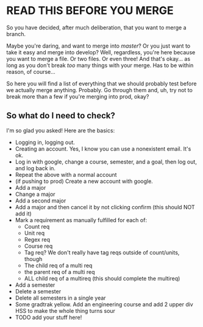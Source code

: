# READ THIS BEFORE YOU MERGE
So you have decided, after much deliberation, that you want to merge a branch. 

Maybe you're daring, and want to merge into _*master*_? Or you just want to 
take it easy and merge into develop? Well, regardless, you're here because you 
want to merge a file. Or two files. Or even three! And that's okay... as long
as you don't break _too_ many things with your merge. Has to be within reason,
of course...

So here you will find a list of everything that we should probably test 
before we actually merge anything. Probably. Go through them and, uh, 
try not to break more than a few if you're merging into prod, okay? 

## So what do I need to check? 

I'm so glad you asked! Here are the basics: 

- Logging in, logging out. 
- Creating an account. Yes, I know you can use a nonexistent email. It's ok.
- Log in with google, change a course, semester, and a goal,
    then log out, and log back in.
- Repeat the above with a normal account
- (if pushing to prod) Create a new account with google. 
- Add a major
- Change a major
- Add a second major
- Add a major and then cancel it by not clicking confirm (this should NOT add it)
- Mark a requirement as manually fulfilled for each of:
    * Count req
    * Unit req
    * Regex req
    * Course req
    * Tag req? We don't really have tag reqs outside of count/units, though
    * The child req of a multi req
    * the parent req of a multi req
    * ALL child req of a multireq (this should complete the multireq)
- Add a semester
- Delete a semester
- Delete all semesters in a single year
- Some gradtrak yellow. Add an engineering course and add 2 upper div HSS to make 
    the whole thing turns sour 
- TODO add your stuff here!
